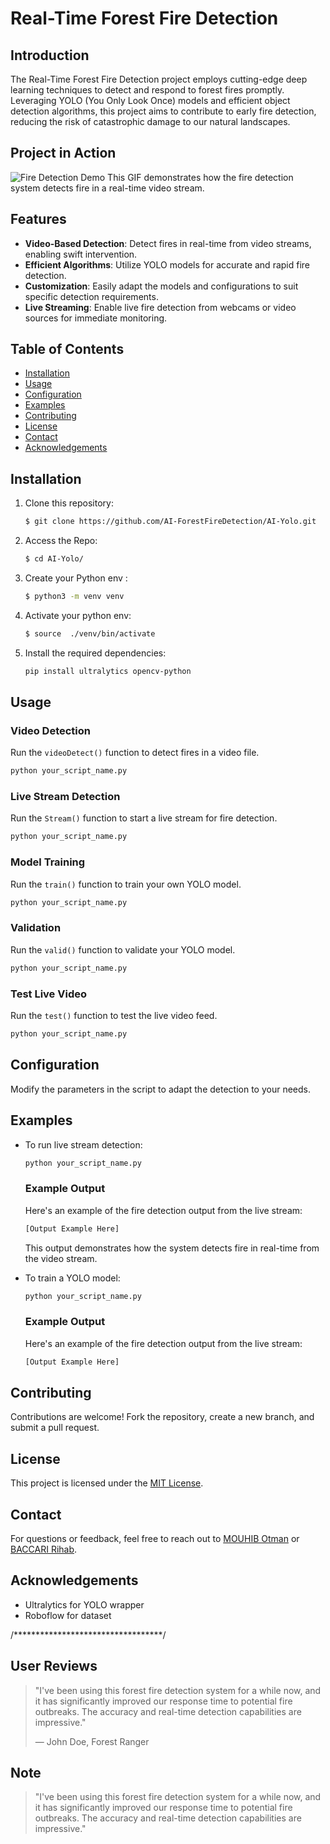 



# Real-Time Forest Fire Detection
   ## Introduction

The Real-Time Forest Fire Detection project employs cutting-edge deep learning techniques to detect and respond to forest fires promptly. Leveraging YOLO (You Only Look Once) models and efficient object detection algorithms, this project aims to contribute to early fire detection, reducing the risk of catastrophic damage to our natural landscapes.

   ## Project in Action
   ![Fire Detection Demo](2.mp4_out.gif)
   This GIF demonstrates how the fire detection system detects fire in a real-time video stream.
 

## Features

- **Video-Based Detection**: Detect fires in real-time from video streams, enabling swift intervention.
- **Efficient Algorithms**: Utilize YOLO models for accurate and rapid fire detection.
- **Customization**: Easily adapt the models and configurations to suit specific detection requirements.
- **Live Streaming**: Enable live fire detection from webcams or video sources for immediate monitoring.

## Table of Contents

- [Installation](#installation)
- [Usage](#usage)
- [Configuration](#configuration)
- [Examples](#examples)
- [Contributing](#contributing)
- [License](#license)
- [Contact](#contact)
- [Acknowledgements](#acknowledgements)

## Installation

1. Clone this repository:
   ```sh
   $ git clone https://github.com/AI-ForestFireDetection/AI-Yolo.git
   ```
2. Access the Repo:
   ```sh
   $ cd AI-Yolo/
   ```
3. Create your Python env :
   ```sh
   $ python3 -m venv venv
   ```
4. Activate your python env:
   ```sh
   $ source  ./venv/bin/activate
   ```
5. Install the required dependencies:
   ```sh
   pip install ultralytics opencv-python
   ```

## Usage

### Video Detection

Run the `videoDetect()` function to detect fires in a video file.

```sh
python your_script_name.py
```

### Live Stream Detection

Run the `Stream()` function to start a live stream for fire detection.

```sh
python your_script_name.py
```

### Model Training

Run the `train()` function to train your own YOLO model.

```sh
python your_script_name.py
```

### Validation

Run the `valid()` function to validate your YOLO model.

```sh
python your_script_name.py
```

### Test Live Video

Run the `test()` function to test the live video feed.

```sh
python your_script_name.py
```

## Configuration

Modify the parameters in the script to adapt the detection to your needs.

## Examples

- To run live stream detection:
  ```sh
  python your_script_name.py
  ```
 
   ### Example Output

   Here's an example of the fire detection output from the live stream:

   ```python
   [Output Example Here]
   ```
  This output demonstrates how the system detects fire in real-time from the video stream.


- To train a YOLO model:
  ```sh
  python your_script_name.py
  ```
  ### Example Output

   Here's an example of the fire detection output from the live stream:

   ```python
   [Output Example Here]
   ```

## Contributing

Contributions are welcome! Fork the repository, create a new branch, and submit a pull request.

## License

This project is licensed under the [MIT License](LICENSE).

## Contact

For questions or feedback, feel free to reach out to [MOUHIB Otman](mailto:mouhib.otm@gmail.com) or [BACCARI Rihab](mailto:mouhib.otm@gmail.com).

## Acknowledgements

- Ultralytics for YOLO wrapper
- Roboflow for dataset



/**********************************/



   ## User Reviews

   > "I've been using this forest fire detection system for a while now, and it has significantly improved our response time to potential fire outbreaks. The accuracy and real-time detection capabilities are impressive."
   >
   > — John Doe, Forest Ranger

   ## Note

   > "I've been using this forest fire detection system for a while now, and it has significantly improved our response time to potential fire outbreaks. The accuracy and real-time detection capabilities are impressive."
   
